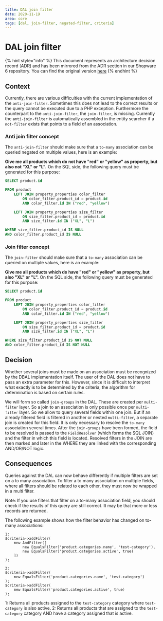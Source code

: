 ```yaml
---
title: DAL join filter
date: 2020-11-19
area: core
tags: [dal, join-filter, negated-filter, criteria]
---
```


# DAL join filter

{% hint style="info" %}
This document represents an architecture decision record (ADR) and has been mirrored from the ADR section in our Shopware 6 repository.
You can find the original version [here](https://github.com/shopware/platform/blob/trunk/adr/2020-11-19-dal-join-filter.md)
{% endhint %}

## Context
Currently, there are various difficulties with the current implementation of the `anti-join-filter`. 
Sometimes this does not lead to the correct results or the query cannot be executed due to a PHP exception.
Furthermore the counterpart to the `anti-join-filter`, the `join-filter`, is missing. 
Currently the `anti-join-filter` is automatically assembled in the entity searcher if a `not-filter` exists that points to a field of an association.

### Anti join filter concept
The `anti-join-filter` should make sure that a `to-many` association can be queried negated on multiple values, here is an example:

**Give me all products which do not have "red" or "yellow" as property, but also not "XL" or "L".**
On the SQL side, the following query must be generated for this purpose:

```sql
SELECT product.id

FROM product
    LEFT JOIN property_properties color_filter
        ON color_filter.product_id = product.id
        AND color_filter.id IN ("red", "yellow")

    LEFT JOIN property_properties size_filter
        ON size_filter.product_id = product.id
        AND size_filter.id IN ("XL", "L")

WHERE size_filter.product_id IS NULL
AND color_filter.product_id IS NULL
``` 

### Join filter concept
The `join-filter` should make sure that a `to-many` association can be queried on multiple values, here is an example:

**Give me all products which do have "red" or "yellow" as property, but also "XL" or "L".**
On the SQL side, the following query must be generated for this purpose:

```sql
SELECT product.id

FROM product
    LEFT JOIN property_properties color_filter
        ON color_filter.product_id = product.id
        AND color_filter.id IN ("red", "yellow")

    LEFT JOIN property_properties size_filter
        ON size_filter.product_id = product.id
        AND size_filter.id IN ("XL", "L")

WHERE size_filter.product_id IS NOT NULL
AND color_filter.product_id IS NOT NULL
``` 

## Decision

Whether several joins must be made on an association must be recognized by the DBAL implementation itself. The user of the DAL does not have to pass an extra parameter for this.
However, since it is difficult to interpret what exactly is to be determined by the criteria, the algorithm for determination is based on certain rules.

We will form so called `join-groups` in the DAL. These are created per `multi-filter` layer. So a join to an association is only possible once per `multi-filter` layer. So we allow to query several fields within one join. 
But if an already filtered field is filtered in another or nested `multi-filter`, a separate join is created for this field.
It is only necessary to resolve the `to-many` association several times. 
After the `join-groups` have been formed, the field to be resolved is passed to the `FieldResolver` (which forms the SQL JOIN) and the filter in which this field is located.
Resolved filters in the JOIN are then marked and later in the WHERE they are linked with the corresponding AND/OR/NOT logic.

## Consequences
Queries against the DAL can now behave differently if multiple filters are set on a to many association.
To filter a to many association on multiple fields, where all filters should be related to each other, they must now be wrapped in a multi filter.

Note: If you use filters that filter on a to-many association field, you should check if the results of this query are still correct. It may be that more or less records are returned.

The following example shows how the filter behavior has changed on to-many associations:
```
1: 
$criteria->addFilter(
    new AndFilter([
        new EqualsFilter('product.categories.name', 'test-category'),
        new EqualsFilter('product.categories.active', true)
    ])
);

2:
$criteria->addFilter(
    new EqualsFilter('product.categories.name', 'test-category')
);
$criteria->addFilter(
    new EqualsFilter('product.categories.active', true)
);

```

1: Returns all products assigned to the `test-category` category where `test-category` is also active.
2: Returns all products that are assigned to the `test-category` category AND have a category assigned that is active.
